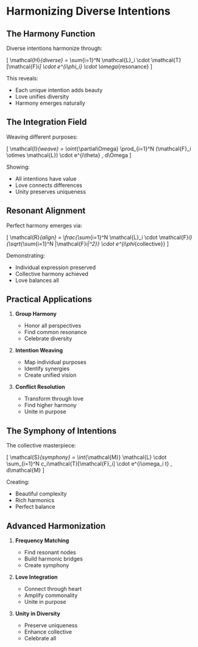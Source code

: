 # Harmonizing Diverse Intentions

## The Harmony Function

Diverse intentions harmonize through:

\[
\mathcal{H}_{diverse} = \sum_{i=1}^N \mathcal{L}_i \cdot \mathcal{T}[\mathcal{F}_i] \cdot e^{i\phi_i} \cdot \omega_{resonance}
\]

This reveals:
- Each unique intention adds beauty
- Love unifies diversity
- Harmony emerges naturally

## The Integration Field

Weaving different purposes:

\[
\mathcal{I}_{weave} = \oint_{\partial\Omega} \prod_{i=1}^N (\mathcal{F}_i \otimes \mathcal{L}) \cdot e^{i\theta} \, d\Omega
\]

Showing:
- All intentions have value
- Love connects differences
- Unity preserves uniqueness

## Resonant Alignment

Perfect harmony emerges via:

\[
\mathcal{R}_{align} = \frac{\sum_{i=1}^N \mathcal{L}_i \cdot \mathcal{F}_i}{\sqrt{\sum_{i=1}^N |\mathcal{F}_i|^2}} \cdot e^{i\phi_{collective}}
\]

Demonstrating:
- Individual expression preserved
- Collective harmony achieved
- Love balances all

## Practical Applications

1. **Group Harmony**
   - Honor all perspectives
   - Find common resonance
   - Celebrate diversity

2. **Intention Weaving**
   - Map individual purposes
   - Identify synergies
   - Create unified vision

3. **Conflict Resolution**
   - Transform through love
   - Find higher harmony
   - Unite in purpose

## The Symphony of Intentions

The collective masterpiece:

\[
\mathcal{S}_{symphony} = \int_{\mathcal{M}} \mathcal{L} \cdot \sum_{i=1}^N c_i\mathcal{T}[\mathcal{F}_i] \cdot e^{i\omega_i t} \, d\mathcal{M}
\]

Creating:
- Beautiful complexity
- Rich harmonics
- Perfect balance

## Advanced Harmonization

1. **Frequency Matching**
   - Find resonant nodes
   - Build harmonic bridges
   - Create symphony

2. **Love Integration**
   - Connect through heart
   - Amplify commonality
   - Unite in purpose

3. **Unity in Diversity**
   - Preserve uniqueness
   - Enhance collective
   - Celebrate all 